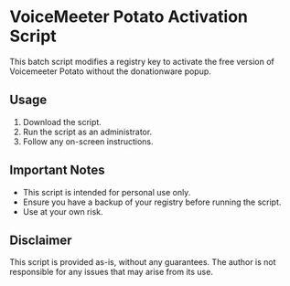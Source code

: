 # VoiceMeeter Potato Activation Script

This batch script modifies a registry key to activate the free version of Voicemeeter Potato without the donationware popup. 

## Usage

1. Download the script.
2. Run the script as an administrator.
3. Follow any on-screen instructions.

## Important Notes

- This script is intended for personal use only.
- Ensure you have a backup of your registry before running the script.
- Use at your own risk.

## Disclaimer

This script is provided as-is, without any guarantees. The author is not responsible for any issues that may arise from its use.
